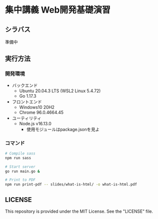 # 集中講義 Web開発基礎演習

## シラバス

準備中

## 実行方法

### 開発環境

- バックエンド
  - Ubuntu 20.04.3 LTS (WSL2 Linux 5.4.72)
  - Go 1.17.3
- フロントエンド
  - Windows10 20H2
  - Chrome 96.0.4664.45
- ユーティリティ
  - Node.js v16.13.0
    - 使用モジュールはpackage.jsonを見よ

### コマンド

```bash
# Compile sass
npm run sass

# Start server
go run main.go &

# Print to PDF
npm run print-pdf -- slides/what-is-html/ -o what-is-html.pdf
```

## LICENSE

This repository is provided under the MIT License. See the "LICENSE" file.
